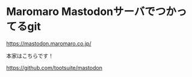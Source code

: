 Maromaro Mastodonサーバでつかってるgit
========
https://mastodon.maromaro.co.jp/

本家はこちらです！

https://github.com/tootsuite/mastodon